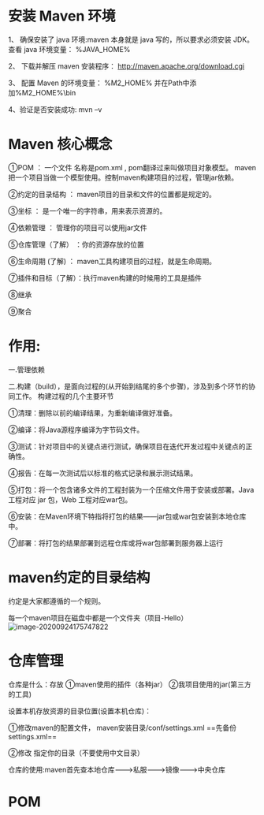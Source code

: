 

# 安装 Maven 环境

1、 确保安装了 java 环境:maven 本身就是 java 写的，所以要求必须安装 JDK。 查看 java 环境变量： %JAVA_HOME% 

2、 下载并解压 maven 安装程序： http://maven.apache.org/download.cgi 

3、 配置 Maven 的环境变量： %M2_HOME%    并在Path中添加%M2_HOME%\bin

4、验证是否安装成功: mvn –v



# Maven 核心概念

①POM ： 一个文件 名称是pom.xml ,  pom翻译过来叫做项目对象模型。 maven把一个项目当做一个模型使用。控制maven构建项目的过程，管理jar依赖。

②约定的目录结构 ： maven项目的目录和文件的位置都是规定的。

③坐标 ： 是一个唯一的字符串，用来表示资源的。

④依赖管理 ： 管理你的项目可以使用jar文件

⑤仓库管理（了解） ：你的资源存放的位置

⑥生命周期 (了解) ： maven工具构建项目的过程，就是生命周期。

⑦插件和目标（了解）：执行maven构建的时候用的工具是插件

⑧继承

⑨聚合

# 作用:

一.管理依赖

二.构建（build），是面向过程的(从开始到结尾的多个步骤)，涉及到多个环节的协同工作。 构建过程的几个主要环节 

①清理：删除以前的编译结果，为重新编译做好准备。

②编译：将Java源程序编译为字节码文件。 

③测试：针对项目中的关键点进行测试，确保项目在迭代开发过程中关键点的正确性。 

④报告：在每一次测试后以标准的格式记录和展示测试结果。 

⑤打包：将一个包含诸多文件的工程封装为一个压缩文件用于安装或部署。Java 工程对应 jar 包，Web 工程对应war包。 

⑥安装：在Maven环境下特指将打包的结果——jar包或war包安装到本地仓库中。 

⑦部署：将打包的结果部署到远程仓库或将war包部署到服务器上运行

# maven约定的目录结构

 约定是大家都遵循的一个规则。

每一个maven项目在磁盘中都是一个文件夹（项目-Hello）
	![image-20200924175747822](C:\Users\JAVASM\Desktop\UsersJAVASMDesktop新建文件夹\image-20200924175747822.png)

# 仓库管理

仓库是什么：存放  ①maven使用的插件（各种jar）    ②我项目使用的jar(第三方的工具)

设置本机存放资源的目录位置(设置本机仓库)：

①修改maven的配置文件， maven安装目录/conf/settings.xml  ==先备份 settings.xml==

②修改 <localRepository>  指定你的目录（不要使用中文目录）

仓库的使用:maven首先查本地仓库--->私服--->镜像--->中央仓库

# POM